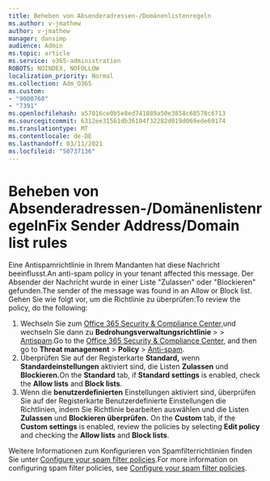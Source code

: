 ```yaml
---
title: Beheben von Absenderadressen-/Domänenlistenregeln
ms.author: v-jmathew
author: v-jmathew
manager: dansimp
audience: Admin
ms.topic: article
ms.service: o365-administration
ROBOTS: NOINDEX, NOFOLLOW
localization_priority: Normal
ms.collection: Adm_O365
ms.custom:
- "9000760"
- "7391"
ms.openlocfilehash: a57016ce0b5e8ed741889a50e3858c68578c6713
ms.sourcegitcommit: 6312ee31561db36104f32282d019d069ede69174
ms.translationtype: MT
ms.contentlocale: de-DE
ms.lasthandoff: 03/11/2021
ms.locfileid: "50737136"
---
```

# <a name="fix-sender-addressdomain-list-rules"></a><span data-ttu-id="436dd-102">Beheben von Absenderadressen-/Domänenlistenregeln</span><span class="sxs-lookup"><span data-stu-id="436dd-102">Fix Sender Address/Domain list rules</span></span>

<span data-ttu-id="436dd-103">Eine Antispamrichtlinie in Ihrem Mandanten hat diese Nachricht beeinflusst.</span><span class="sxs-lookup"><span data-stu-id="436dd-103">An anti-spam policy in your tenant affected this message.</span></span> <span data-ttu-id="436dd-104">Der Absender der Nachricht wurde in einer Liste "Zulassen" oder "Blockieren" gefunden.</span><span class="sxs-lookup"><span data-stu-id="436dd-104">The sender of the message was found in an Allow or Block list.</span></span> <span data-ttu-id="436dd-105">Gehen Sie wie folgt vor, um die Richtlinie zu überprüfen:</span><span class="sxs-lookup"><span data-stu-id="436dd-105">To review the policy, do the following:</span></span>

1. <span data-ttu-id="436dd-106">Wechseln Sie zum [Office 365 Security & Compliance Center,](https://go.microsoft.com/fwlink/p/?linkid=2077143)und wechseln Sie dann zu **Bedrohungsverwaltungsrichtlinie**  >    >  [Antispam](https://go.microsoft.com/fwlink/?linkid=2101518).</span><span class="sxs-lookup"><span data-stu-id="436dd-106">Go to the [Office 365 Security & Compliance Center](https://go.microsoft.com/fwlink/p/?linkid=2077143), and then go to **Threat management** > **Policy** > [Anti-spam](https://go.microsoft.com/fwlink/?linkid=2101518).</span></span>
2. <span data-ttu-id="436dd-107">Überprüfen Sie auf der Registerkarte **Standard,** wenn **Standardeinstellungen** aktiviert sind, die Listen **Zulassen** und **Blockieren.**</span><span class="sxs-lookup"><span data-stu-id="436dd-107">On the **Standard** tab, if **Standard settings** is enabled, check the **Allow lists** and **Block lists**.</span></span>
3. <span data-ttu-id="436dd-108">Wenn die **benutzerdefinierten** Einstellungen aktiviert sind, überprüfen  Sie auf der Registerkarte Benutzerdefinierte Einstellungen die Richtlinien, indem Sie Richtlinie bearbeiten auswählen und die Listen **Zulassen** und **Blockieren überprüfen.** </span><span class="sxs-lookup"><span data-stu-id="436dd-108">On the **Custom** tab, if the **Custom settings** is enabled, review the policies by selecting **Edit policy** and checking the **Allow lists** and **Block lists**.</span></span>

<span data-ttu-id="436dd-109">Weitere Informationen zum Konfigurieren von Spamfilterrichtlinien finden Sie unter [Configure your spam filter policies](https://go.microsoft.com/fwlink/?linkid=2101431).</span><span class="sxs-lookup"><span data-stu-id="436dd-109">For more information on configuring spam filter policies, see [Configure your spam filter policies](https://go.microsoft.com/fwlink/?linkid=2101431).</span></span>
